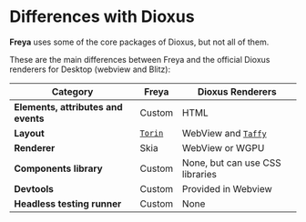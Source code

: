 # Differences with Dioxus

**Freya** uses some of the core packages of Dioxus, but not all of them.

These are the main differences between Freya and the official Dioxus renderers for Desktop (webview and Blitz):

| Category                             | Freya            | Dioxus Renderers                |
|--------------------------------------|------------------|---------------------------------|
| **Elements, attributes and events**  | Custom           | HTML                            |
| **Layout** | [`Torin`](https://github.com/marc2332/freya/tree/main/crates/torin) | WebView and [`Taffy`](https://github.com/DioxusLabs/taffy) |
| **Renderer**                         | Skia             | WebView or WGPU                 |
| **Components library**               | Custom           | None, but can use CSS libraries |
| **Devtools**                         | Custom           | Provided in Webview             |
| **Headless testing runner**          | Custom           | None                            |
